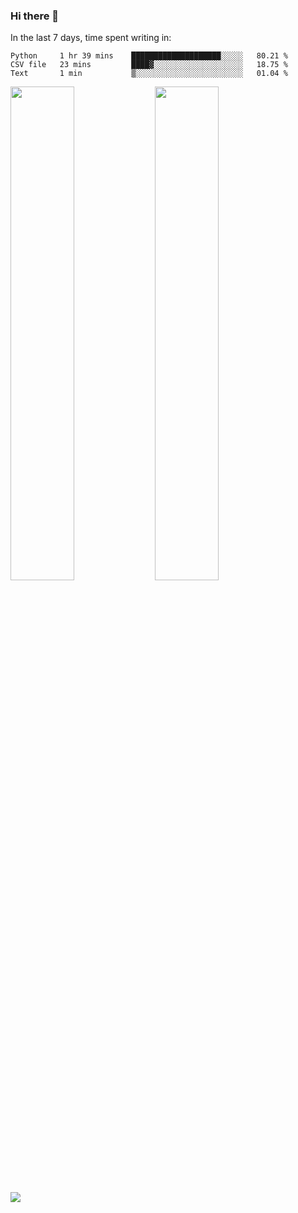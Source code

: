 ### Hi there 👋

In the last 7 days, time spent writing in:

<!--START_SECTION:waka-->

```text
Python     1 hr 39 mins    ████████████████████░░░░░   80.21 %
CSV file   23 mins         ████▓░░░░░░░░░░░░░░░░░░░░   18.75 %
Text       1 min           ▒░░░░░░░░░░░░░░░░░░░░░░░░   01.04 %
```

<!--END_SECTION:waka-->

<img src="https://wakatime.com/share/@jimtje/5d0c92de-08f8-4a72-8f2f-6a9693d1e318.svg" width=45% height=45%> <img src="https://wakatime.com/share/@jimtje/501498ae-bda5-4da7-a89d-b40bcdd5556d.svg" width=45% height=45%>

![](https://hit.yhype.me/github/profile?user_id=43537315)
